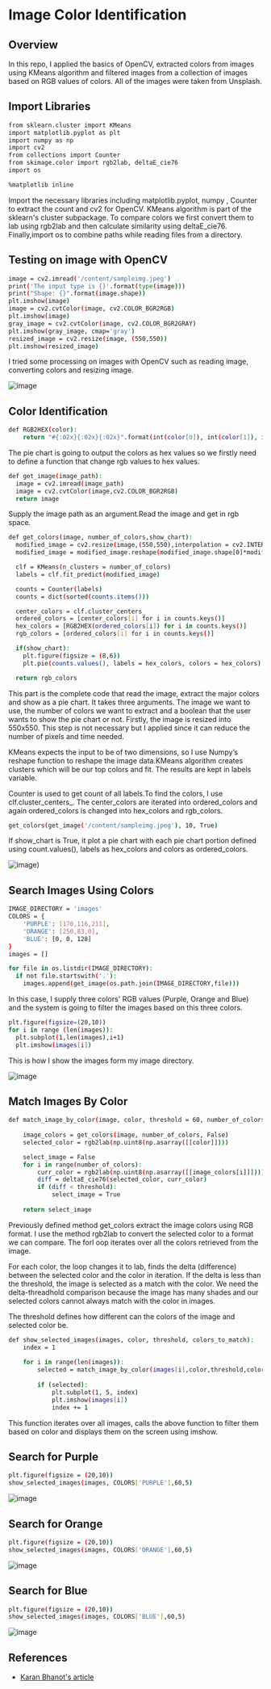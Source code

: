 # Image Color Identification

## Overview
In this repo, I applied the basics of OpenCV, extracted colors from images using KMeans algorithm and filtered images from a collection of images based on RGB values of colors. All of the images were taken from Unsplash.

## Import Libraries
```bash
from sklearn.cluster import KMeans
import matplotlib.pyplot as plt
import numpy as np
import cv2
from collections import Counter
from skimage.color import rgb2lab, deltaE_cie76
import os

%matplotlib inline
```
Import the necessary libraries including matplotlib.pyplot, numpy , Counter to extract the count and cv2 for OpenCV. KMeans algorithm is part of the sklearn's cluster subpackage. To compare colors we first convert them to lab using rgb2lab and then calculate similarity using deltaE_cie76. Finally,import os to combine paths while reading files from a directory.

## Testing on image with OpenCV
```bash
image = cv2.imread('/content/sampleimg.jpeg')
print('The input type is {}'.format(type(image)))
print("Shape: {}".format(image.shape))
plt.imshow(image)
image = cv2.cvtColor(image, cv2.COLOR_BGR2RGB)
plt.imshow(image)
gray_image = cv2.cvtColor(image, cv2.COLOR_BGR2GRAY)
plt.imshow(gray_image, cmap='gray')
resized_image = cv2.resize(image, (550,550))
plt.imshow(resized_image)
```
I tried some processing on images with OpenCV such as reading image, converting colors and resizing image.

![image](https://user-images.githubusercontent.com/87477460/160425477-3f8d7b9f-7e5f-4b34-81c2-ded99546b7e4.png)

## Color Identification
```bash
def RGB2HEX(color):
    return "#{:02x}{:02x}{:02x}".format(int(color[0]), int(color[1]), int(color[2]))
```
The pie chart is going to output the colors as hex values so we firstly need to define a function that change rgb values to hex values.

```bash
def get_image(image_path):
  image = cv2.imread(image_path)
  image = cv2.cvtColor(image,cv2.COLOR_BGR2RGB)
  return image
```
Supply the image path as an argument.Read the image and get in rgb space.

```bash
def get_colors(image, number_of_colors,show_chart):
  modified_image = cv2.resize(image,(550,550),interpolation = cv2.INTER_AREA)
  modified_image = modified_image.reshape(modified_image.shape[0]*modified_image.shape[1],3)

  clf = KMeans(n_clusters = number_of_colors)
  labels = clf.fit_predict(modified_image)

  counts = Counter(labels)
  counts = dict(sorted(counts.items()))

  center_colors = clf.cluster_centers_
  ordered_colors = [center_colors[i] for i in counts.keys()]
  hex_colors = [RGB2HEX(ordered_colors[i]) for i in counts.keys()]
  rgb_colors = [ordered_colors[i] for i in counts.keys()]

  if(show_chart):
    plt.figure(figsize = (8,6))
    plt.pie(counts.values(), labels = hex_colors, colors = hex_colors)

  return rgb_colors
```
This part is the complete code that read the image, extract the major colors and show as a pie chart. It takes three arguments. The image we want to use, the number of colors we want to extract and a boolean that the user wants to show the pie chart or not. Firstly, the image is resized into 550x550. This step is not necessary but I applied since it can reduce the number of pixels and time needed.

KMeans expects the input to be of two dimensions, so I use Numpy’s reshape function to reshape the image data.KMeans algorithm creates clusters which will be our top colors and fit. The results are kept in labels variable. 

Counter is used to get count of all labels.To find the colors, I use clf.cluster_centers_. The center_colors are iterated into ordered_colors and again ordered_colors is changed into hex_colors and rgb_colors.

```bash
get_colors(get_image('/content/sampleimg.jpeg'), 10, True)
```
If show_chart is True, it plot a pie chart with each pie chart portion defined using count.values(), labels as hex_colors and colors as ordered_colors. 

![image](https://user-images.githubusercontent.com/87477460/160420464-e458cd93-0ce7-4b55-9212-d4acb0ce112e.png))

## Search Images Using Colors
```bash
IMAGE_DIRECTORY = 'images'
COLORS = {
    'PURPLE': [170,116,211],
    'ORANGE': [250,83,0],
    'BLUE': [0, 0, 128]
}
images = []

for file in os.listdir(IMAGE_DIRECTORY):
  if not file.startswith('.'):
    images.append(get_image(os.path.join(IMAGE_DIRECTORY,file)))
```
In this case, I supply three colors' RGB values (Purple, Orange and Blue) and the system is going to filter the images based on this three colors.

```bash
plt.figure(figsize=(20,10))
for i in range (len(images)):
  plt.subplot(1,len(images),i+1)
  plt.imshow(images[i])
```
This is how I show the images form my image directory.

![image](https://user-images.githubusercontent.com/87477460/160432623-7aa1dbb3-ba06-415f-9fad-bc95ce75dc40.png)

## Match Images By Color
```bash
def match_image_by_color(image, color, threshold = 60, number_of_colors = 10): 
    
    image_colors = get_colors(image, number_of_colors, False)
    selected_color = rgb2lab(np.uint8(np.asarray([[color]])))

    select_image = False
    for i in range(number_of_colors):
        curr_color = rgb2lab(np.uint8(np.asarray([[image_colors[i]]])))
        diff = deltaE_cie76(selected_color, curr_color)
        if (diff < threshold):
            select_image = True
    
    return select_image
```
Previously defined method get_colors extract the image colors using RGB format. I use the method rgb2lab to convert the selected color to a format we can compare. The forl oop iterates over all the colors retrieved from the image.

For each color, the loop changes it to lab, finds the delta (difference) between the selected color and the color in iteration. If the delta is less than the threshold, the image is selected as a match with the color. We need the delta-threadhold comparison because the image has many shades and our selected colors cannot always match with the color in images.

The threshold defines how different can the colors of the image and selected color be.

```bash
def show_selected_images(images, color, threshold, colors_to_match):
    index = 1
    
    for i in range(len(images)):
        selected = match_image_by_color(images[i],color,threshold,colors_to_match)
        
        if (selected):
            plt.subplot(1, 5, index)
            plt.imshow(images[i])
            index += 1
```
This function iterates over all images, calls the above function to filter them based on color and displays them on the screen using imshow.

## Search for Purple
```bash
plt.figure(figsize = (20,10))
show_selected_images(images, COLORS['PURPLE'],60,5)
```
![image](https://user-images.githubusercontent.com/87477460/160434876-44e3ae7f-23e8-4ecc-ba66-00c110bc5295.png)

## Search for Orange
```bash
plt.figure(figsize = (20,10))
show_selected_images(images, COLORS['ORANGE'],60,5)
```
![image](https://user-images.githubusercontent.com/87477460/160434987-0da4ce3b-8f4d-47ea-a306-81ea045c855d.png)

## Search for Blue
```bash
plt.figure(figsize = (20,10))
show_selected_images(images, COLORS['BLUE'],60,5)
```
![image](https://user-images.githubusercontent.com/87477460/160435119-1f0ffba9-c40f-447a-af01-f26cf072871a.png)

## References
<ul>
<li><a href="https://towardsdatascience.com/color-identification-in-images-machine-learning-application-b26e770c4c71">Karan Bhanot's article</a></li>
</ul>
